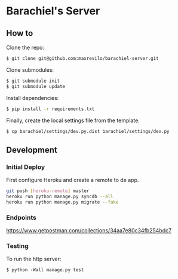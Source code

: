 Barachiel's Server
=============================

How to
------

Clone the repo:
```bash
$ git clone git@github.com:maxrevilo/barachiel-server.git
```

Clone submodules:
```bash
$ git submodule init
$ git submodule update
```

Install dependencies:
```bash
$ pip install -r requirements.txt
```

Finally, create the local settings file from the template:
```bash
$ cp barachiel/settings/dev.py.dist barachiel/settings/dev.py
```

Development
------
### Initial Deploy
First configure Heroku and create a remote to de app.
```bash
git push [heroku-remote] master
heroku run python manage.py syncdb --all
heroku run python manage.py migrate --fake
```

### Endpoints
https://www.getpostman.com/collections/34aa7e80c34fb254bdc7

### Testing
To run the http server:
```shell
$ python -Wall manage.py test
```
